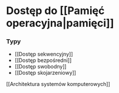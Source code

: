 # Dostęp do [[Pamięć operacyjna|pamięci]]
### Typy
- [[Dostęp sekwencyjny]]
- [[Dostęp bezpośredni]]
- [[Dostęp swobodny]]
- [[Dostęp skojarzeniowy]]

[[Architektura systemów komputerowych]]